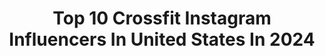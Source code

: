 ---
title: Top 10 Crossfit Instagram Influencers In United States In 2024
description: >-
  Find top crossfit Instagram influencers in United States in 2024. Most popular hashtags: #crossfit #crossfitgames #fitness.
platform: Instagram
hits: 1166
text_top: Discover the top-rated Instagram accounts on inBeat.
text_bottom: Our search engine aggregates 1166 Instagram influencers like this in United States for you to contact.
profiles:
  - username: "crossfit"
    fullname: >-
      CrossFit
    bio: >-
      For over 20 years, CrossFit has delivered life-changing results to people of all ages and fitness levels. Find a gym near you ↓
    location: "United States"
    followers: 1162159
    engagement: 93
    commentsToLikes: 0.014129
    id: ckaos5sp9q7yu0i78vih109h5
    verified: false
    hashtags: "#crossfit, #health, #fitness, #crossfitgames"
  - username: "guadimachado"
    fullname: >-
      GUADI MACHADO 🐆
    bio: >-
      CO @fitwaypty Crossfit Regional Athlete 🇦🇷 💪🏽 GUADI10 % @lycanfitnesspa ⚡️ Guadimachado % @bblatino507
    location: "United States"
    followers: 21984
    engagement: 433
    commentsToLikes: 0.015671
    id: ck14k8ywpocff0i19ifn6oj4w
    verified: false
    hashtags: "#art, #atlasnutrition, #nutritionforrealfitness, #nutrici"
  - username: "nickitee.fit"
    fullname: >-
      Nicki Torreggiani
    bio: >-
      📍 New York 🗽 🤓 NASM & CF-L1 Trainer 🏋🏻‍♀️ Weightlifting ➡️ CrossFit 💪CrossFit Games Athlete '23 (Team) 🫶🏻 @conquerathlete
    location: "United States"
    followers: 26201
    engagement: 5489
    commentsToLikes: 0.037842
    id: ck8t5yn9zbol10j78vzbc0ker
    verified: false
    hashtags: "#liftheavy, #crossfitgirls, #olympicweightlifting, #fyp"
  - username: "rasmuswandersen"
    fullname: >-
      Rasmus Wisbech Andersen
    bio: >-
      5 x CrossFit Games Athlete (14’ Fittest On Earth Team) Working @grownstrong
    location: "United States"
    followers: 47539
    engagement: 458
    commentsToLikes: 0.011108
    id: ck0vwej2btc1v0i19vvecfuqm
    verified: false
    hashtags: "#notsponsored, #preworkout, #supergreens, #tbt"
  - username: "aaleman305"
    fullname: >-
      Andres Aleman 🐘
    bio: >-
      •MIA🌴 •Olympic Weightlifting Coach •CrossFit L-2 @lululemon - Ambassador #teamSOUL @teamsoulftl & @teamsoulmiami @nocco.usa - Ambassador
    location: "United States"
    followers: 5064
    engagement: 415
    commentsToLikes: 0.056232
    id: cl4kuhricsqk60i23vir7vmy3
    verified: false
    hashtags: "#teamsoul, #thesweatlife, #lululemonambassador, #lululemo"
  - username: "michellebasnett_"
    fullname: >-
      Michelle Basnett
    bio: >-
      🇿🇦🇺🇸 2021 CrossFit Games Athlete @bornprimitive
    location: "United States"
    followers: 196804
    engagement: 496
    commentsToLikes: 0.009207
    id: ckybz31yknspq0j23u7v31nwz
    verified: false
    hashtags: "#iykyk, #thicknoodlesare"
  - username: "rebeccafuselier"
    fullname: >-
      Rebecca Fuselier
    bio: >-
      ⚡️ BOLT⚡️ @crossfitbolt 2016, 2017, 2022 CrossFit Games Athlete ❤️‍🔥 #BIGBecca - Sponsors: 💦 @go_resn
    location: "United States"
    followers: 397657
    engagement: 450
    commentsToLikes: 0.009146
    id: cl70rxfdbosog0i23hwjlxxv1
    verified: false
    hashtags: "#bigbecca, #ownwhoyouare, #crossfitbolt, #togetherastorm"
  - username: "shorunke"
    fullname: >-
      David Shorunke
    bio: >-
      🏃🏽 CrossFit Games Athlete 🇬🇧 2023 UK Fittest Man 📱 @relentlessmethod 🦖 @apex___athletics 🇬🇧 in 🇸🇪 ⚒ #SeeYouAtWork
    location: "United States"
    followers: 28668
    engagement: 693
    commentsToLikes: 0.009369
    id: ck15twrnckaov0i192lkb0328
    verified: false
    hashtags: "#lhnutrition, #fitaideurope, #seeyouatwork, #jstathlete"
  - username: "jorgeafernandez"
    fullname: >-
      Jorge Fernandez
    bio: >-
      3X CrossFit Games Athlete 🥉 Fittest Team 2022 🥇 Fittest Team 2023 @adidas Athlete walk by faith, not by sight Cookeville,TN @labmgmt @bubsnaturals
    location: "United States"
    followers: 46322
    engagement: 582
    commentsToLikes: 0.006993
    id: clmeb2vtw3dkh0j08053tg84h
    verified: false
    hashtags: "#crossfit, #crossfitmerch, #crossfitathlete, #mayhemathlete"
  - username: "bayleerayl"
    fullname: >-
      Baylee Rayl Christophel
    bio: >-
      Christ • 5x CrossFit Games Athlete • Collegiate Golf @nobull @garmin @1stphorm Nutrition Coaching & Home Workouts: @wateringwellness
    location: "United States"
    followers: 168680
    engagement: 460
    commentsToLikes: 0.004708
    id: ck135aqzl0k2u0i19pbtycxhm
    verified: false
    hashtags: "#forthekingdom, #forhisglory, #mayhemathlete, #mayhemvseverybody"
---